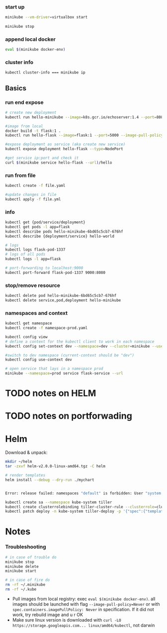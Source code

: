 ### start up
```bash
minikube --vm-driver=virtualbox start
    
minikube stop
```


### append local docker
```bash
eval $(minikube docker-env)
```


### cluster info
```bash
kubectl cluster-info === minikube ip
```


## Basics
### run end expose
```bash
# create new deployment
kubectl run hello-minikube --image=k8s.gcr.io/echoserver:1.4 --port=8080

#image from local
docker build -t flask:1 .
kubectl run hello-flask --image=flask:1 --port=5000 --image-pull-policy=Never

#expose deployment as service (aka create new service)
kubectl expose deployment hello-flask --type=NodePort

#get service ip:port and check it
curl $(minikube service hello-flask --url)/hello
```


### run from file
```bash
kubectl create -f file.yaml

#update changes in file
kubectl apply -f file.yml
```


### info
```bash
kubectl get {pod/service/deployment}
kubectl get pods -l app=flask
kubectl describe pods hello-minikube-6bd65c5cb7-676hf
kubectl describe {deployment/service} hello-world

# logs
kubectl logs flask-pod-1337
# logs of all pods
kubectl logs -l app=flask

# port-forwarding to localhost:9000
kubectl port-forward flask-pod-1337 9000:8080
```


### stop/remove resource
```bash
kubectl delete pod hello-minikube-6bd65c5cb7-676hf
kubectl delete service,pod,deployment hello-minikube
```


### namespaces and context
```bash
kubectl get namespace
kubectl create -f namespace-prod.yaml

kubectl config view
# define a context for the kubectl client to work in each namespace
kubectl config set-context dev --namespace=dev --cluster=minikube --user=minikube

#switch to dev namespace (current-context should be "dev")
kubectl config use-context dev

# open service that lays in a namespace prod
minikube --namespace=prod service flask-service --url
```

# TODO notes on HELM
# TODO notes on portforwading

# Helm

Download & unpack:
```bash
mkdir ~/helm
tar -zxvf helm-v2.0.0-linux-amd64.tgz -C helm 

# render templates
helm install --debug --dry-run ./mychart


Error: release failed: namespaces "default" is forbidden: User "system:serviceaccount:kube-system:default" cannot get namespaces in the namespace "default"

kubectl create sa --namespace kube-system tiller
kubectl create clusterrolebinding tiller-cluster-rule --clusterrole=cluster-admin --serviceaccount=kube-system:tiller
kubectl patch deploy -n kube-system tiller-deploy -p '{"spec":{"template":{"spec":{"serviceAccount":"tiller"}}}}'
```


# Notes

### Troubleshooting
```bash
# in case of trouble do
minikube stop
minikube delete
minikube start

# in case of fire do
rm -rf ~/.minikube
rm -rf ~/.kube
```

- Pull images from local registry: exec `eval $(minikube docker-env)`. 
all images should be launched with flag `--image-pull-policy=Never` or with `spec.containers.imagePullPolicy: Never` in specification.
If it did not work, try rebuild image and u r OK
- Make sure linux version is downloaded with `curl -LO https://storage.googleapis.com... linux/amd64/kubectl`, not darwin
